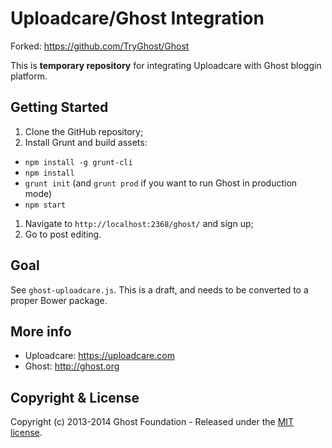 # Uploadcare/Ghost Integration

Forked: https://github.com/TryGhost/Ghost

This is **temporary repository** for integrating Uploadcare with
Ghost bloggin platform.

## Getting Started

1. Clone the GitHub repository;
1. Install Grunt and build assets:
  * `npm install -g grunt-cli`
  * `npm install`
  * `grunt init` (and `grunt prod` if you want to run Ghost in production mode)
  * `npm start`
1. Navigate to `http://localhost:2368/ghost/` and sign up;
1. Go to post editing.

## Goal

See `ghost-uploadcare.js`. This is a draft, and needs to be converted to a proper Bower package.

## More info

* Uploadcare: https://uploadcare.com
* Ghost: http://ghost.org

## Copyright & License

Copyright (c) 2013-2014 Ghost Foundation - Released under the [MIT license](LICENSE).
